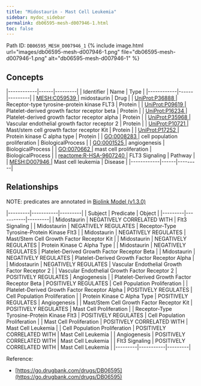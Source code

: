 ```yaml
---
title: "Midostaurin - Mast Cell Leukemia"
sidebar: mydoc_sidebar
permalink: db06595-mesh-d007946-1.html
toc: false 
---
```



Path ID: `DB06595_MESH_D007946_1`
{% include image.html url="images/db06595-mesh-d007946-1.png" file="db06595-mesh-d007946-1.png" alt="db06595-mesh-d007946-1" %}

## Concepts

|------------|------|---------|
| Identifier | Name | Type    |
|------------|------|---------|
| <a href="https://identifiers.org/MESH:C059539">MESH:C059539 </a> | midostaurin | Drug |
| <a href="https://identifiers.org/UniProt:P36888">UniProt:P36888 </a> | Receptor-type tyrosine-protein kinase FLT3 | Protein |
| <a href="https://identifiers.org/UniProt:P09619">UniProt:P09619 </a> | Platelet-derived growth factor receptor beta | Protein |
| <a href="https://identifiers.org/UniProt:P16234">UniProt:P16234 </a> | Platelet-derived growth factor receptor alpha | Protein |
| <a href="https://identifiers.org/UniProt:P35968">UniProt:P35968 </a> | Vascular endothelial growth factor receptor 2 | Protein |
| <a href="https://identifiers.org/UniProt:P10721">UniProt:P10721 </a> | Mast/stem cell growth factor receptor Kit | Protein |
| <a href="https://identifiers.org/UniProt:P17252">UniProt:P17252 </a> | Protein kinase C alpha type | Protein |
| <a href="https://identifiers.org/GO:0008283">GO:0008283 </a> | cell population proliferation | BiologicalProcess |
| <a href="https://identifiers.org/GO:0001525">GO:0001525 </a> | angiogenesis | BiologicalProcess |
| <a href="https://identifiers.org/GO:0070662">GO:0070662 </a> | mast cell proliferation | BiologicalProcess |
| <a href="https://identifiers.org/reactome:R-HSA-9607240">reactome:R-HSA-9607240 </a> | FLT3 Signaling | Pathway |
| <a href="https://identifiers.org/MESH:D007946">MESH:D007946 </a> | Mast cell leukemia | Disease |
|------------|------|---------|

## Relationships


NOTE: predicates are annotated in <a href="https://github.com/biolink/biolink-model/releases/tag/v1.3.0">Biolink Model (v1.3.0)</a>

|---------|-----------|---------|
| Subject | Predicate | Object  |
|---------|-----------|---------|
| Midostaurin | NEGATIVELY CORRELATED WITH | Flt3 Signaling |
| Midostaurin | NEGATIVELY REGULATES | Receptor-Type Tyrosine-Protein Kinase Flt3 |
| Midostaurin | NEGATIVELY REGULATES | Mast/Stem Cell Growth Factor Receptor Kit |
| Midostaurin | NEGATIVELY REGULATES | Protein Kinase C Alpha Type |
| Midostaurin | NEGATIVELY REGULATES | Platelet-Derived Growth Factor Receptor Beta |
| Midostaurin | NEGATIVELY REGULATES | Platelet-Derived Growth Factor Receptor Alpha |
| Midostaurin | NEGATIVELY REGULATES | Vascular Endothelial Growth Factor Receptor 2 |
| Vascular Endothelial Growth Factor Receptor 2 | POSITIVELY REGULATES | Angiogenesis |
| Platelet-Derived Growth Factor Receptor Beta | POSITIVELY REGULATES | Cell Population Proliferation |
| Platelet-Derived Growth Factor Receptor Alpha | POSITIVELY REGULATES | Cell Population Proliferation |
| Protein Kinase C Alpha Type | POSITIVELY REGULATES | Angiogenesis |
| Mast/Stem Cell Growth Factor Receptor Kit | POSITIVELY REGULATES | Mast Cell Proliferation |
| Receptor-Type Tyrosine-Protein Kinase Flt3 | POSITIVELY REGULATES | Cell Population Proliferation |
| Mast Cell Proliferation | POSITIVELY CORRELATED WITH | Mast Cell Leukemia |
| Cell Population Proliferation | POSITIVELY CORRELATED WITH | Mast Cell Leukemia |
| Angiogenesis | POSITIVELY CORRELATED WITH | Mast Cell Leukemia |
| Flt3 Signaling | POSITIVELY CORRELATED WITH | Mast Cell Leukemia |
|---------|-----------|---------|

Reference: 
  - [https://go.drugbank.com/drugs/DB06595](https://go.drugbank.com/drugs/DB06595)
